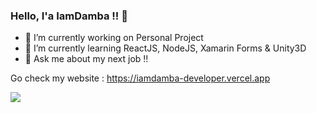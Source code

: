 ### Hello, I'a IamDamba !! 👋

- 🔭 I’m currently working on Personal Project
- 🌱 I’m currently learning ReactJS, NodeJS, Xamarin Forms & Unity3D
- 💬 Ask me about my next job !!

Go check my website : https://iamdamba-developer.vercel.app

<img src="https://github-readme-stats.vercel.app/api?username=iamdamba&&show_icons=true&title_color=ffffff&icon_color=bb2acf&text_color=daf7dc&bg_color=191919">
